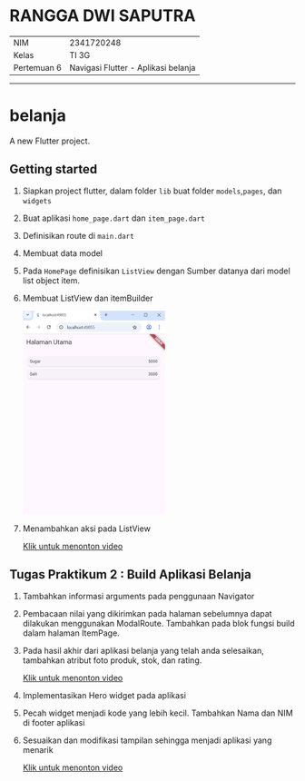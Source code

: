 # RANGGA DWI SAPUTRA

<table>
  <tr>
    <td>NIM</td>
    <td>2341720248</td>
  </tr>
  <tr>
    <td>Kelas</td>
    <td>TI 3G</td>
  </tr>
  <tr>
    <td>Pertemuan 6</td>
    <td>Navigasi Flutter - Aplikasi belanja</td>
  </tr>
</table>
<hr>

# belanja

A new Flutter project.

## Getting started

1. Siapkan project flutter, dalam folder `lib` buat folder `models`,`pages`, dan `widgets`
2. Buat aplikasi `home_page.dart` dan `item_page.dart`
3. Definisikan route di `main.dart`
4. Membuat data model
5. Pada `HomePage` definisikan `ListView` dengan Sumber datanya dari model list object item.
6. Membuat ListView dan itemBuilder

    <img src="images/image.png" alt="Hasil Praktikum 1" width="250"/>
    
7. Menambahkan aksi pada ListView

    [Klik untuk menonton video](https://drive.google.com/file/d/14bMAY8OazNdrAmlRtw_C9hyh-AlHuZCl/view?usp=sharing)


## Tugas Praktikum 2 : Build Aplikasi Belanja

1. Tambahkan informasi arguments pada penggunaan Navigator
2. Pembacaan nilai yang dikirimkan pada halaman sebelumnya dapat dilakukan menggunakan ModalRoute. Tambahkan pada blok fungsi build dalam halaman ItemPage.
3. Pada hasil akhir dari aplikasi belanja yang telah anda selesaikan, tambahkan atribut foto produk, stok, dan rating.

    [Klik untuk menonton video](https://drive.google.com/file/d/14bMAY8OazNdrAmlRtw_C9hyh-AlHuZCl/view?usp=drive_link)

4. Implementasikan Hero widget pada aplikasi
5. Pecah widget menjadi kode yang lebih kecil. Tambahkan Nama dan NIM di footer aplikasi
6. Sesuaikan dan modifikasi tampilan sehingga menjadi aplikasi yang menarik

    [Klik untuk menonton video](https://drive.google.com/file/d/1GNDMYeAGDBVnaezE2e1qfqqgL9QwZOa3/view?usp=sharing)


